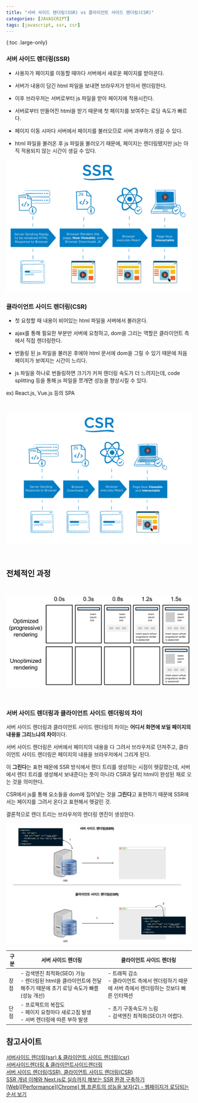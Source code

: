 ```yaml
---
title: "서버 사이드 렌더링(SSR) vs 클라이언트 사이드 렌더링(CSR)"
categories: [JAVASCRIPT]
tags: [javascript, ssr, csr]
---
```


{:toc .large-only}

### 서버 사이드 렌더링(SSR)

- 사용자가 페이지를 이동할 때마다 서버에서 새로운 페이지를 받아온다.

- 서버가 내용이 담긴 html 파일을 보내면 브라우저가 받아서 렌더링한다.

- 이후 브라우저는 서버로부터 js 파일을 받아 페이지에 적용시킨다.

- 서버로부터 만들어진 html을 받기 때문에 첫 페이지를 보여주는 로딩 속도가 빠르다.

- 페이지 이동 시마다 서버에서 페이지를 불러오므로 서버 과부하가 생길 수 있다.

- html 파일을 불러온 후 js 파일을 불러오기 때문에, 페이지는 렌더링됐지만 js는 아직 적용되지 않는 시간이 생길 수 있다.

<img src="/assets/img/blog/2021-06-06-ssr_vs_csr_01.png">

### 클라이언트 사이드 렌더링(CSR)

- 첫 요청할 때 내용이 비어있는 html 파일을 서버에서 불러온다.

- ajax를 통해 필요한 부분만 서버에 요청하고, dom을 그리는 역할은 클라이언트 측에서 직접 렌더링한다.

- 번들링 된 js 파일을 불러온 후에야 html 문서에 dom을 그릴 수 있기 때문에 처음 페이지가 보여지는 시간이 느리다.

- js 파일을 하나로 번들링하면 크기가 커져 렌더링 속도가 더 느려지는데, code splitting 등을 통해 js 파일을 쪼개면 성능을 향상시킬 수 있다.

ex) React.js, Vue.js 등의 SPA

<img src="/assets/img/blog/2021-06-06-ssr_vs_csr_03.png" style="margin:30px 0">

## 전체적인 과정

<img src="/assets/img/blog/2021-06-06-ssr_vs_csr_04.png" style="margin:30px 0">

### 서버 사이드 렌더링과 클라이언트 사이드 렌더링의 차이

서버 사이드 렌더링과 클라이언트 사이드 렌더링의 차이는 **어디서 화면에 보일 페이지의 내용을 그리느냐의 차이**이다.

서버 사이드 렌더링은 서버에서 페이지의 내용을 다 그려서 브라우저로 던져주고, 클라이언트 사이드 렌더링은 페이지의 내용을 브라우저에서 그리게 된다.

이 **그린다**는 표현 때문에 SSR 방식에서 렌더 트리를 생성하는 시점이 헷갈렸는데, 서버에서 렌더 트리를 생성해서 보내준다는 뜻이 아니라 CSR과 달리 html이 완성된 채로 오는 것을 의미한다.

CSR에서 js를 통해 요소들을 dom에 집어넣는 것을 **그린다**고 표현하기 때문에 SSR에서는 페이지를 그려서 온다고 표현해서 헷갈린 것.

결론적으로 렌더 트리는 브라우저의 렌더링 엔진이 생성한다.

<img src="/assets/img/blog/2021-06-06-ssr_vs_csr_02.png">

<br/>

| 구분 | 서버 사이드 렌더링                                                                                                 | 클라이언트 사이드 렌더링                                                                            |
| ---- | ------------------------------------------------------------------------------------------------------------------ | --------------------------------------------------------------------------------------------------- |
| 장점 | - 검색엔진 최적화(SEO) 가능<br/>- 렌더링된 html을 클라이언트에 전달해주기 때문에 초기 로딩 속도가 빠름 (성능 개선) | - 트래픽 감소<br/>- 클라이언트 측에서 렌더링하기 때문에 서버 측에서 렌더링하는 것보다 빠른 인터렉션 |
| 단점 | - 프로젝트의 복잡도<br/>- 페이지 요청마다 새로고침 발생<br/>- 서버 렌더링에 따른 부하 발생                         | - 초기 구동속도가 느림<br>- 검색엔진 최적화(SEO)가 어렵다.                                          |

## 참고사이트

[서버사이드 렌더링(ssr) & 클라이언트 사이드 렌더링(csr)](https://velog.io/@ash3767/%EC%84%9C%EB%B2%84%EC%82%AC%EC%9D%B4%EB%93%9C-%EB%A0%8C%EB%8D%94%EB%A7%81-%ED%81%B4%EB%9D%BC%EC%9D%B4%EC%96%B8%ED%8A%B8-%EC%82%AC%EC%9D%B4%EB%93%9C-%EB%A0%8C%EB%8D%94%EB%A7%81)<br/>
[서버사이드렌더링 & 클라이언트사이드렌더링](https://velog.io/@zansol/%ED%99%95%EC%9D%B8%ED%95%98%EA%B8%B0-%EC%84%9C%EB%B2%84%EC%82%AC%EC%9D%B4%EB%93%9C%EB%A0%8C%EB%8D%94%EB%A7%81SSR-%ED%81%B4%EB%9D%BC%EC%9D%B4%EC%96%B8%ED%8A%B8%EC%82%AC%EC%9D%B4%EB%93%9C%EB%A0%8C%EB%8D%94%EB%A7%81CSR)<br/>
[서버 사이드 렌더링(SSR), 클라이언트 사이드 렌더링(CSR)](https://brownbears.tistory.com/411)<br/>
[SSR 개념 이해와 Next.js로 실습까지 해보는 SSR 환경 구축하기](https://velog.io/@jeff0720/Next.js-%EA%B0%9C%EB%85%90-%EC%9D%B4%ED%95%B4-%EB%B6%80%ED%84%B0-%EC%8B%A4%EC%8A%B5%EA%B9%8C%EC%A7%80-%ED%95%B4%EB%B3%B4%EB%8A%94-SSR-%ED%99%98%EA%B2%BD-%EA%B5%AC%EC%B6%95)<br/>
[[Web][Performance][Chrome] 웹 프론트의 성능을 보자(2) - 웹페이지가 로딩되는 순서 보기](https://kamang-it.tistory.com/m/entry/WebPerformanceChrome-%EC%9B%B9-%ED%94%84%EB%A1%A0%ED%8A%B8%EC%9D%98-%EC%84%B1%EB%8A%A5%EC%9D%84-%EB%B3%B4%EC%9E%902-%EC%9B%B9%ED%8E%98%EC%9D%B4%EC%A7%80%EA%B0%80-%EB%A1%9C%EB%94%A9%EB%90%98%EB%8A%94-%EC%88%9C%EC%84%9C-%EB%B3%B4%EA%B8%B0)
